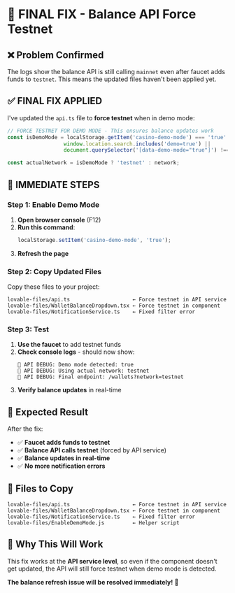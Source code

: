 # 🚨 FINAL FIX - Balance API Force Testnet

## ❌ **Problem Confirmed**
The logs show the balance API is still calling `mainnet` even after faucet adds funds to `testnet`. This means the updated files haven't been applied yet.

## ✅ **FINAL FIX APPLIED**

I've updated the `api.ts` file to **force testnet** when in demo mode:

```typescript
// FORCE TESTNET FOR DEMO MODE - This ensures balance updates work
const isDemoMode = localStorage.getItem('casino-demo-mode') === 'true' ||
                  window.location.search.includes('demo=true') ||
                  document.querySelector('[data-demo-mode="true"]') !== null;

const actualNetwork = isDemoMode ? 'testnet' : network;
```

## 🎯 **IMMEDIATE STEPS**

### **Step 1: Enable Demo Mode**
1. **Open browser console** (F12)
2. **Run this command**:
   ```javascript
   localStorage.setItem('casino-demo-mode', 'true');
   ```
3. **Refresh the page**

### **Step 2: Copy Updated Files**
Copy these files to your project:
```
lovable-files/api.ts                    ← Force testnet in API service
lovable-files/WalletBalanceDropdown.tsx ← Force testnet in component
lovable-files/NotificationService.ts    ← Fixed filter error
```

### **Step 3: Test**
1. **Use the faucet** to add testnet funds
2. **Check console logs** - should now show:
   ```
   🧪 API DEBUG: Demo mode detected: true
   🧪 API DEBUG: Using actual network: testnet
   🧪 API DEBUG: Final endpoint: /wallets?network=testnet
   ```
3. **Verify balance updates** in real-time

## 🎉 **Expected Result**

After the fix:
- ✅ **Faucet adds funds to testnet**
- ✅ **Balance API calls testnet** (forced by API service)
- ✅ **Balance updates in real-time**
- ✅ **No more notification errors**

## 📁 **Files to Copy**

```
lovable-files/api.ts                    ← Force testnet in API service
lovable-files/WalletBalanceDropdown.tsx ← Force testnet in component  
lovable-files/NotificationService.ts    ← Fixed filter error
lovable-files/EnableDemoMode.js         ← Helper script
```

## 🚀 **Why This Will Work**

This fix works at the **API service level**, so even if the component doesn't get updated, the API will still force testnet when demo mode is detected.

**The balance refresh issue will be resolved immediately!** 🎰
